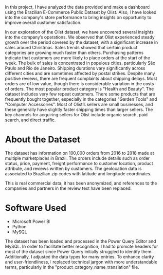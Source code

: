 In this project, I have analyzed the data provided and make a dashboard using the Brazilian E-Commerce Public Dataset by Olist. Also, I have looked into the company's store performance to bring insights on opportunity to improve overall customer satisfaction.

In our exploration of the Olist dataset, we have uncovered several insights into the company’s operations. We observed that Olist experienced steady growth over the period covered by the dataset, with a significant increase in sales around Christmas. Sales trends showed that certain product categories are growing much faster than others. Purchasing patterns indicate that customers are more likely to place orders at the start of the week. The bulk of sales is concentrated in populous cities, particularly São Paulo and Rio de Janeiro. Shipping durations vary significantly across different cities and are sometimes affected by postal strikes. Despite many positive reviews, there are frequent complaints about shipping delays. Most orders are of low value, though there is considerable variation in the costs of orders. The most popular product category is "Health and Beauty". The dataset includes very few repeat customers. There some products that are frequently bought together, especially in the categories "Garden Tools" and "Computer Accessories". Most of Olist’s sellers are small businesses, and these generally have slightly faster shipping times than larger sellers. The key channels for acquiring sellers for Olist include organic search, paid search, and direct traffic.

# About the Dataset
The dataset has information on 100,000 orders from 2016 to 2018 made at multiple marketplaces in Brazil. The orders include details such as order status, price, payment, freight performance to customer location, product attribute, and reviews written by customers. The geolocation data is associated to Brazilian zip codes with latitude and longitude coordinates.

This is real commercial data, it has been anonymized, and references to the companies and partners in the review text have been replaced.

# Software Used
- Microsoft Power BI
- Python
- MySQL


The dataset has been loaded and processed in the Power Query Editor and MySQL. In order to facilitate better recognition, I had to promote headers for most of the dataset since Power Query initially struggled to identify them. Additionally, I adjusted the data types for many entries. To enhance clarity and user-friendliness, I replaced technical jargon with more understandable terms, particularly in the "product_category_name_translation" file.

